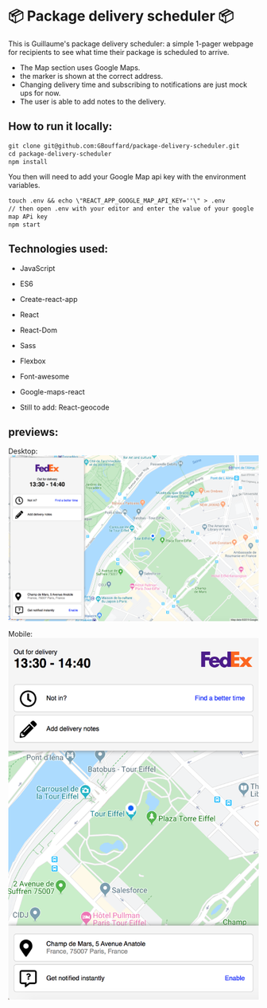 # :package: Package delivery scheduler :package:

This is Guillaume's package delivery scheduler:
a simple 1-pager webpage for recipients to see what time their package is scheduled to arrive.

- The Map section uses Google Maps.
- the marker is shown at the correct address.
- Changing delivery time and subscribing to notifications are just mock ups for now.
- The user is able to add notes to the delivery.

## How to run it locally:

```
git clone git@github.com:GBouffard/package-delivery-scheduler.git
cd package-delivery-scheduler
npm install
```

You then will need to add your Google Map api key with the environment variables.

```
touch .env && echo \"REACT_APP_GOOGLE_MAP_API_KEY=''\" > .env
// then open .env with your editor and enter the value of your google map APi key
npm start
```

## Technologies used:

- JavaScript
- ES6
- Create-react-app
- React
- React-Dom
- Sass
- Flexbox
- Font-awesome
- Google-maps-react

- Still to add: React-geocode

## previews:

Desktop:
![](public/images/desktop_screenshot.png)

Mobile:
![](public/images/mobile_screenshot.png)

